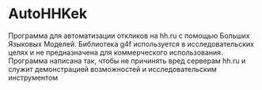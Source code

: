 # AutoHHKek
Программа для автоматизации откликов на hh.ru с помощью Больших Языковых Моделей. Библиотека g4f используется в исследовательских целях и не предназначена для коммерческого использования. Программа написана так, чтобы не причинять вред серверам hh.ru и служит демонстрацией возможностей и исследовательским инструментом

